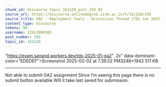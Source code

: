 ```yaml
---
chunk_id: discourse_topic_161120_post_156_02
source_url: https://discourse.onlinedegree.iitm.ac.in/t/161120/156
source_title: GA2 - Deployment Tools - Discussion Thread [TDS Jan 2025]
content_type: discourse
tokens: 90
username: 22ds3000103
post_number: 156
topic_id: 161120
---
```


 "https://exam.sanand.workers.dev/tds-2025-01-ga2". 2x" data-dominant-color="EDEDEF">Screenshot 2025-02-02 at 7.39.52 PM3248×1942 511 KB

---

Not able to submit GA2 assignment Since I’m seeing this page there is no submit button available.Will it take last saved for submission.

